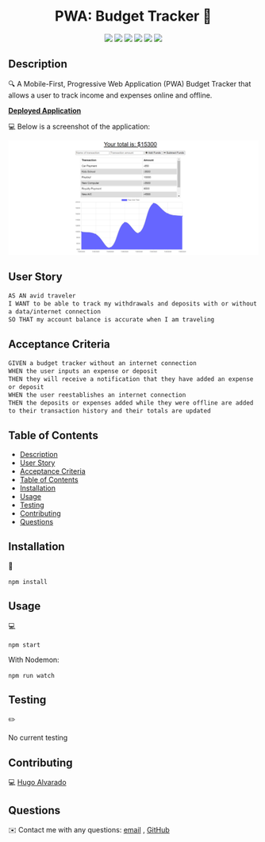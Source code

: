 <h1 align="center"> PWA: Budget Tracker 👋</h1>
  

  
<p align="center">
    <img src="https://img.shields.io/badge/javascript-yellow" />
    <img src="https://img.shields.io/badge/express-orange" />
    <img src="https://img.shields.io/badge/MongoDB-blue"  />
    <img src="https://img.shields.io/badge/mongoose-red"  />
    <img src="https://img.shields.io/badge/IndexedDB-blue"  />
    <img src="https://img.shields.io/badge/nodemon-green" />
</p>
   
## Description

🔍 A Mobile-First, Progressive Web Application (PWA) Budget Tracker that allows a user to track income and expenses online and offline.

**[Deployed Application](https://budget-ha.herokuapp.com/)**
  
💻 Below is a screenshot of the application:
  
![pwa-budget-tracker](screenshot.PNG)

## User Story

```
AS AN avid traveler
I WANT to be able to track my withdrawals and deposits with or without a data/internet connection
SO THAT my account balance is accurate when I am traveling 
```

## Acceptance Criteria

```
GIVEN a budget tracker without an internet connection
WHEN the user inputs an expense or deposit
THEN they will receive a notification that they have added an expense or deposit
WHEN the user reestablishes an internet connection
THEN the deposits or expenses added while they were offline are added to their transaction history and their totals are updated
```
   
## Table of Contents
- [Description](#description)
- [User Story](#user-story)
- [Acceptance Criteria](#acceptance-criteria)
- [Table of Contents](#table-of-contents)
- [Installation](#installation)
- [Usage](#usage)
- [Testing](#testing)
- [Contributing](#contributing)
- [Questions](#questions)

## Installation
💾   

`npm install`
  
## Usage
💻   
  
`npm start`

With Nodemon:

`npm run watch`

## Testing
✏️

No current testing

## Contributing
:computer: [Hugo Alvarado](https://github.com/Rober2092)

## Questions
✉️ Contact me with any questions: [email](mailto:rober2091@icloud.com) , [GitHub](https://github.com/Rober2092)<br />